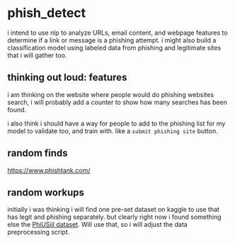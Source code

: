 # phish_detect

i intend to use nlp to analyze URLs, email content, and webpage features to determine if a link or message is a phishing attempt. i might also build a classification model using labeled data from phishing and legitimate sites that i will gather too.




## thinking out loud: features
i am thinking on the website where people would do phishing websites search, i will probably add a counter to show how many searches has been found.

i also think i should have a way for people to add to the phishing list for my model to validate too, and train with. like a `submit phishing site` button.


## random finds

https://www.phishtank.com/


## random workups 

initially i was thinking i will find one pre-set dataset on kaggle to use that has legit and phishing separately. but clearly right now i found something else the [PhiUSiil dataset](ttps://archive.ics.uci.edu/dataset/967/phiusiil+phishing+url+dataset). Will use that, so i will adjust the data preprocessing script. 
